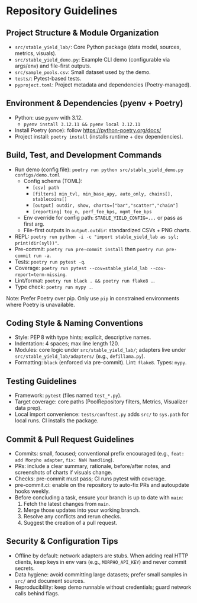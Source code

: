 # Repository Guidelines

## Project Structure & Module Organization
- `src/stable_yield_lab/`: Core Python package (data model, sources, metrics, visuals).
- `src/stable_yield_demo.py`: Example CLI demo (configurable via args/env) and file-first outputs.
- `src/sample_pools.csv`: Small dataset used by the demo.
- `tests/`: Pytest-based tests.
- `pyproject.toml`: Project metadata and dependencies (Poetry-managed).

## Environment & Dependencies (pyenv + Poetry)
- Python: use `pyenv` with 3.12.
  - `pyenv install 3.12.11 && pyenv local 3.12.11`
- Install Poetry (once): follow https://python-poetry.org/docs/
- Project install: `poetry install` (installs runtime + dev dependencies).

## Build, Test, and Development Commands
- Run demo (config file): `poetry run python src/stable_yield_demo.py configs/demo.toml`
  - Config schema (TOML):
    - `[csv] path`
    - `[filters] min_tvl, min_base_apy, auto_only, chains[], stablecoins[]`
    - `[output] outdir, show, charts=["bar","scatter","chain"]`
    - `[reporting] top_n, perf_fee_bps, mgmt_fee_bps`
  - Env override for config path: `STABLE_YIELD_CONFIG=...` or pass as first arg.
  - File-first outputs in `output.outdir`: standardized CSVs + PNG charts.
- REPL: `poetry run python -i -c "import stable_yield_lab as syl; print(dir(syl))"`.
- Pre-commit: `poetry run pre-commit install` then `poetry run pre-commit run -a`.
- Tests: `poetry run pytest -q`.
- Coverage: `poetry run pytest --cov=stable_yield_lab --cov-report=term-missing`.
- Lint/format: `poetry run black . && poetry run flake8 .`.
- Type check: `poetry run mypy .`.

Note: Prefer Poetry over pip. Only use `pip` in constrained environments where Poetry is unavailable.

## Coding Style & Naming Conventions
- Style: PEP 8 with type hints; explicit, descriptive names.
- Indentation: 4 spaces; max line length 120.
- Modules: core logic under `src/stable_yield_lab/`; adapters live under `src/stable_yield_lab/adapters/` (e.g., `defillama.py`).
- Formatting: `black` (enforced via pre-commit). Lint: `flake8`. Types: `mypy`.

## Testing Guidelines
- Framework: `pytest` (files named `test_*.py`).
- Target coverage: core paths (PoolRepository filters, Metrics, Visualizer data prep).
- Local import convenience: `tests/conftest.py` adds `src/` to `sys.path` for local runs. CI installs the package.

## Commit & Pull Request Guidelines
- Commits: small, focused; conventional prefix encouraged (e.g., `feat: add Morpho adapter`, `fix: NaN handling`).
- PRs: include a clear summary, rationale, before/after notes, and screenshots of charts if visuals change.
- Checks: pre-commit must pass; CI runs pytest with coverage.
- pre-commit.ci: enable on the repository to auto-fix PRs and autoupdate hooks weekly.
- Before concluding a task, ensure your branch is up to date with `main`:
  1. Fetch the latest changes from `main`.
  2. Merge those updates into your working branch.
  3. Resolve any conflicts and rerun checks.
  4. Suggest the creation of a pull request.

## Security & Configuration Tips
- Offline by default: network adapters are stubs. When adding real HTTP clients, keep keys in env vars (e.g., `MORPHO_API_KEY`) and never commit secrets.
- Data hygiene: avoid committing large datasets; prefer small samples in `src/` and document sources.
- Reproducibility: keep demo runnable without credentials; guard network calls behind flags.
